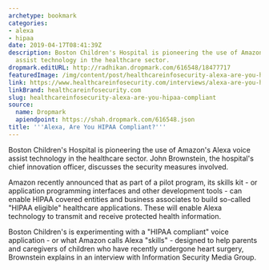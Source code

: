 ```yaml
---
archetype: bookmark
categories:
- alexa
- hipaa
date: 2019-04-17T08:41:39Z
description: Boston Children's Hospital is pioneering the use of Amazon's Alexa voice
  assist technology in the healthcare sector.
dropmark.editURL: http://radhikan.dropmark.com/616548/18477717
featuredImage: /img/content/post/healthcareinfosecurity-alexa-are-you-hipaa-compliant.jpg
link: https://www.healthcareinfosecurity.com/interviews/alexa-are-you-hipaa-compliant-i-4293
linkBrand: healthcareinfosecurity.com
slug: healthcareinfosecurity-alexa-are-you-hipaa-compliant
source:
  name: Dropmark
  apiendpoint: https://shah.dropmark.com/616548.json
title: '''Alexa, Are You HIPAA Compliant?'''
---
```

Boston Children's Hospital is pioneering the use of Amazon's Alexa voice assist technology in the healthcare sector. John Brownstein, the hospital's chief innovation officer, discusses the security measures involved.

Amazon recently announced that as part of a pilot program, its skills kit - or application programming interfaces and other development tools - can enable HIPAA covered entities and business associates to build so-called "HIPAA eligible" healthcare applications. These will enable Alexa technology to transmit and receive protected health information.

Boston Children's is experimenting with a "HIPAA compliant" voice application - or what Amazon calls Alexa "skills" - designed to help parents and caregivers of children who have recently undergone heart surgery, Brownstein explains in an interview with Information Security Media Group.


